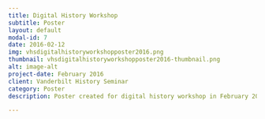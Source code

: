 ```yaml
---
title: Digital History Workshop
subtitle: Poster
layout: default
modal-id: 7
date: 2016-02-12
img: vhsdigitalhistoryworkshopposter2016.png
thumbnail: vhsdigitalhistoryworkshopposter2016-thumbnail.png
alt: image-alt
project-date: February 2016
client: Vanderbilt History Seminar
category: Poster
description: Poster created for digital history workshop in February 2016. Used Ben Schmidt's iconic image of shipping logs from the 19th century, which is the most googled digital history image.

---
```

